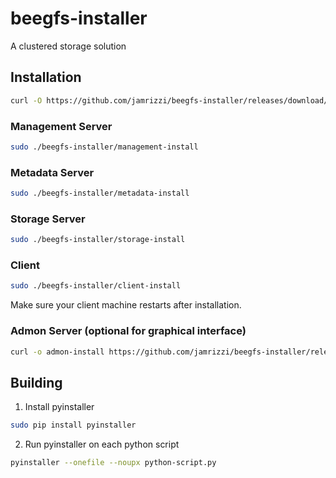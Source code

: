 # beegfs-installer
A clustered storage solution

## Installation

```sh
curl -O https://github.com/jamrizzi/beegfs-installer/releases/download/v0.0.1/beegfs-installer.tar.gz && tar -zxvf beegfs-installer.tar.gz
```

### Management Server
```sh
sudo ./beegfs-installer/management-install
```

### Metadata Server
```sh
sudo ./beegfs-installer/metadata-install
```

### Storage Server
```sh
sudo ./beegfs-installer/storage-install
```

### Client
```sh
sudo ./beegfs-installer/client-install
```
Make sure your client machine restarts after installation.

### Admon Server (optional for graphical interface)
```sh
curl -o admon-install https://github.com/jamrizzi/beegfs-installer/releases/download/v0.0.1/admon-install && sudo chmod +x ./admon-install && sudo ./admon-install
```

## Building
1. Install pyinstaller
```sh
sudo pip install pyinstaller
```

2. Run pyinstaller on each python script
```sh
pyinstaller --onefile --noupx python-script.py
```
